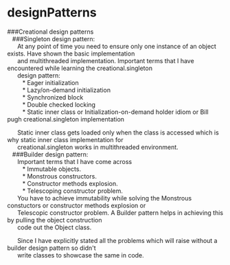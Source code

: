 # designPatterns 

###Creational design patterns<br/>
  &nbsp;&nbsp;&nbsp;###Singleton design pattern: <br/>
    &nbsp;&nbsp;&nbsp;&nbsp;&nbsp;&nbsp;At any point of time you need to ensure only one instance of an object exists. Have shown the basic implementation <br/>
    &nbsp;&nbsp;&nbsp;&nbsp;&nbsp;&nbsp;and multithreaded implementation. Important terms that I have encountered while learning the creational.singleton <br/>
    &nbsp;&nbsp;&nbsp;&nbsp;&nbsp;&nbsp;design pattern:<br/>
        &nbsp;&nbsp;&nbsp;&nbsp;&nbsp;&nbsp;&nbsp;&nbsp;&nbsp;* Eager initialization<br/>
        &nbsp;&nbsp;&nbsp;&nbsp;&nbsp;&nbsp;&nbsp;&nbsp;&nbsp;* Lazy/on-demand initialization<br/>
        &nbsp;&nbsp;&nbsp;&nbsp;&nbsp;&nbsp;&nbsp;&nbsp;&nbsp;* Synchronized block<br/>
        &nbsp;&nbsp;&nbsp;&nbsp;&nbsp;&nbsp;&nbsp;&nbsp;&nbsp;* Double checked locking<br/>
        &nbsp;&nbsp;&nbsp;&nbsp;&nbsp;&nbsp;&nbsp;&nbsp;&nbsp;* Static inner class or Initialization-on-demand holder idiom or Bill pugh creational.singleton implementation<br/>
  
   &nbsp;&nbsp;&nbsp;&nbsp;&nbsp;&nbsp;Static inner class gets loaded only when the class is accessed which is why static inner class implementation for<br/>
   &nbsp;&nbsp;&nbsp;&nbsp;&nbsp;&nbsp;creational.singleton works in multithreaded environment.<br/>
  &nbsp;&nbsp;&nbsp;###Builder design pattern: <br/>
    &nbsp;&nbsp;&nbsp;&nbsp;&nbsp;&nbsp;Important terms that I have come across <br/>
        &nbsp;&nbsp;&nbsp;&nbsp;&nbsp;&nbsp;&nbsp;&nbsp;&nbsp;* Immutable objects.<br/>
        &nbsp;&nbsp;&nbsp;&nbsp;&nbsp;&nbsp;&nbsp;&nbsp;&nbsp;* Monstrous constructors.<br/>
        &nbsp;&nbsp;&nbsp;&nbsp;&nbsp;&nbsp;&nbsp;&nbsp;&nbsp;* Constructor methods explosion.<br/>
        &nbsp;&nbsp;&nbsp;&nbsp;&nbsp;&nbsp;&nbsp;&nbsp;&nbsp;* Telescoping constructor problem.<br/>
    &nbsp;&nbsp;&nbsp;&nbsp;&nbsp;&nbsp;You have to achieve immutability while solving the Monstrous constuctors or constructor methods explosion or <br/>
    &nbsp;&nbsp;&nbsp;&nbsp;&nbsp;&nbsp;Telescopic constructor problem. A Builder pattern helps in achieving this by pulling the object construction <br/>
    &nbsp;&nbsp;&nbsp;&nbsp;&nbsp;&nbsp;code out the Object class. <br/>
    
   &nbsp;&nbsp;&nbsp;&nbsp;&nbsp;&nbsp;Since I have explicitly stated all the problems which will raise without a builder design pattern so didn't <br/>
   &nbsp;&nbsp;&nbsp;&nbsp;&nbsp;&nbsp;write classes to showcase the same in code. <br/>


